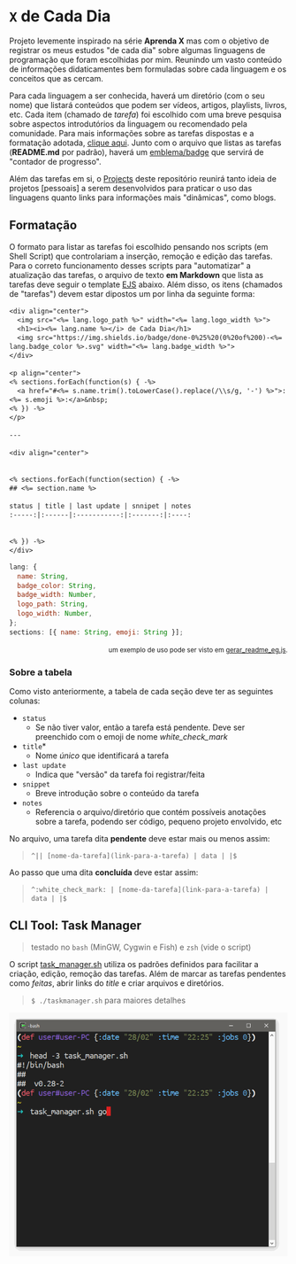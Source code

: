# `X` de Cada Dia

Projeto levemente inspirado na série **Aprenda X** mas com o objetivo de registrar os meus estudos "de cada dia" sobre algumas linguagens de programação que foram escolhidas por mim. Reunindo um vasto conteúdo de informações didaticamentes bem formuladas sobre cada linguagem e os conceitos que as cercam.

Para cada linguagem a ser conhecida, haverá um diretório (com o seu nome) que listará conteúdos que podem ser vídeos, artigos, playlists, livros, etc. Cada item (chamado de _tarefa_) foi escolhido com uma breve pesquisa sobre aspectos introdutórios da linguagem ou recomendado pela comunidade. Para mais informações sobre as tarefas dispostas e a formatação adotada, [clique aqui](#formatação).
Junto com o arquivo que listas as tarefas (**README.md** por padrão), haverá um [emblema/badge](https://shields.io) que servirá de "contador de progresso".

Além das tarefas em si, o [Projects](https://github.com/micalevisk/x-de-cada-dia/projects) deste repositório reunirá tanto ideia de projetos [pessoais] a serem desenvolvidos para praticar o uso das linguagens quanto links para informações mais "dinâmicas", como blogs.


## Formatação

O formato para listar as tarefas foi escolhido pensando nos scripts (em Shell Script) que controlariam a inserção, remoção e edição das tarefas.
Para o correto funcionamento desses scripts para "automatizar" a atualização das tarefas, o arquivo de texto **em Markdown** que lista as tarefas deve seguir o template <a href="http://ejs.co" title="Effective JavaScript templating">EJS</a> abaixo. Além disso, os itens (chamados de "tarefas") devem estar dipostos um por linha da seguinte forma:

```
<div align="center">
  <img src="<%= lang.logo_path %>" width="<%= lang.logo_width %>">
  <h1><i><%= lang.name %></i> de Cada Dia</h1>
  <img src="https://img.shields.io/badge/done-0%25%20(0%20of%200)-<%= lang.badge_color %>.svg" width="<%= lang.badge_width %>">
</div>

<p align="center">
<% sections.forEach(function(s) { -%>
  <a href="#<%= s.name.trim().toLowerCase().replace(/\\s/g, '-') %>">:<%= s.emoji %>:</a>&nbsp;
<% }) -%>
</p>

---

<div align="center">


<% sections.forEach(function(section) { -%>
## <%= section.name %>

status | title | last update | snnipet | notes
:-----:|:------|:-----------:|:-------:|:----:


<% }) -%>
</div>
```

```js
lang: {
  name: String,
  badge_color: String,
  badge_width: Number,
  logo_path: String,
  logo_width: Number,
};
sections: [{ name: String, emoji: String }];
```
<div align="right">
  <small>
    um exemplo de uso pode ser visto em <a href="./gerar_readme_eg.js">gerar_readme_eg.js</a>.
  </small>
</div>


### Sobre a tabela

Como visto anteriormente, a tabela de cada seção deve ter as seguintes colunas:

- `status`
  + Se não tiver valor, então a tarefa está pendente. Deve ser preenchido com o emoji de nome _white_check_mark_
- `title`*
  + Nome _único_ que identificará a tarefa
- `last update`
  + Indica que "versão" da tarefa foi registrar/feita
- `snippet`
  + Breve introdução sobre o conteúdo da tarefa
- `notes`
  + Referencia o arquivo/diretório que contém possíveis anotações sobre a tarefa, podendo ser código, pequeno projeto envolvido, etc


No arquivo, uma tarefa dita **pendente** deve estar mais ou menos assim:
> ```
> ^|| [nome-da-tarefa](link-para-a-tarefa) | data | |$
> ```

Ao passo que uma dita **concluída** deve estar assim:
> ```
> ^:white_check_mark: | [nome-da-tarefa](link-para-a-tarefa) | data | |$
> ```

## CLI Tool: Task Manager
> testado no `bash` (MinGW, Cygwin e Fish) e `zsh` (vide o script)

O script [task_manager.sh](./task_manager.sh) utiliza os padrões definidos para facilitar a criação, edição, remoção das tarefas.
Além de marcar as tarefas pendentes como _feitas_, abrir links do _title_ e criar arquivos e diretórios.
> `$ ./taskmanager.sh` para maiores detalhes

[![demo](./demo-task_manager.sh.gif)]()